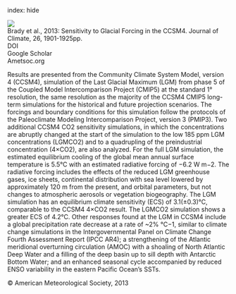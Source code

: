 index: hide

<div class="Citation">
    <div class="Citation-thumb CitationThumb-linked"  data-href="https://doi.org/10.1175/jcli-d-11-00416.1">
      <img src="https://static.claimspace.cloud/climate-study-static/refs/thumbs/5/Brady_et_al_2013-thumb.png" />
    </div>

  <div class="Citation-body">
    <div class="Citation-text">Brady et al., 2013: Sensitivity to Glacial Forcing in the CCSM4. <span class="Article-journal">Journal of Climate, </span><span class="Article-volume">26, </span>1901-1925pp.</div>
    <div class="Citation-links">
      <div class="CitationLink" data-href="https://doi.org/10.1175/jcli-d-11-00416.1">
        <div class="CitationLink-icon CitationLink-Doi"></div>
        <div class="CitationLink-text">DOI</div>
      </div>
      <div class="CitationLink" data-href="https://scholar.google.com/scholar?q=10.1175/jcli-d-11-00416.1">
        <div class="CitationLink-icon CitationLink-Scholar"></div>
        <div class="CitationLink-text">Google Scholar</div>
      </div>
      <div class="CitationLink" data-href="http://journals.ametsoc.org/doi/abs/10.1175/JCLI-D-11-00416.1?prevSearch=CCSM4&searchHistoryKey=">
        <div class="CitationLink-icon CitationLink-Publisher"></div>
        <div class="CitationLink-text">Ametsoc.org</div>
      </div>
    </div>
  </div>
</div>

Results are presented from the Community Climate System Model, version 4 (CCSM4), simulation of the Last Glacial Maximum (LGM) from phase 5 of the Coupled Model Intercomparison Project (CMIP5) at the standard 1° resolution, the same resolution as the majority of the CCSM4 CMIP5 long-term simulations for the historical and future projection scenarios. The forcings and boundary conditions for this simulation follow the protocols of the Paleoclimate Modeling Intercomparison Project, version 3 (PMIP3). Two additional CCSM4 CO2 sensitivity simulations, in which the concentrations are abruptly changed at the start of the simulation to the low 185 ppm LGM concentrations (LGMCO2) and to a quadrupling of the preindustrial concentration (4×CO2), are also analyzed. For the full LGM simulation, the estimated equilibrium cooling of the global mean annual surface temperature is 5.5°C with an estimated radiative forcing of −6.2 W m−2. The radiative forcing includes the effects of the reduced LGM greenhouse gases, ice sheets, continental distribution with sea level lowered by approximately 120 m from the present, and orbital parameters, but not changes to atmospheric aerosols or vegetation biogeography. The LGM simulation has an equilibrium climate sensitivity (ECS) of 3.1(±0.3)°C, comparable to the CCSM4 4×CO2 result. The LGMCO2 simulation shows a greater ECS of 4.2°C. Other responses found at the LGM in CCSM4 include a global precipitation rate decrease at a rate of ~2% °C−1, similar to climate change simulations in the Intergovernmental Panel on Climate Change Fourth Assessment Report (IPCC AR4); a strengthening of the Atlantic meridional overturning circulation (AMOC) with a shoaling of North Atlantic Deep Water and a filling of the deep basin up to sill depth with Antarctic Bottom Water; and an enhanced seasonal cycle accompanied by reduced ENSO variability in the eastern Pacific Ocean’s SSTs.

<div class="Citation-copy">
&copy; American Meteorological Society, 2013
</div>